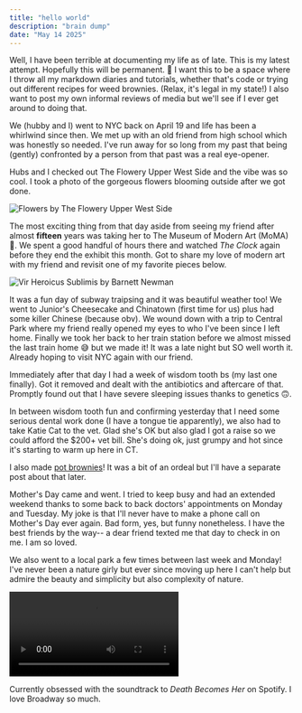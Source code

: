 ```yaml
---
title: "hello world"
description: "brain dump"
date: "May 14 2025"
---
```

Well, I have been terrible at documenting my life as of late. This is my latest attempt. Hopefully this will be permanent. 🙂 I want this to be a space where I throw all my markdown diaries and tutorials, whether that's code or trying out different recipes for weed brownies. (Relax, it's legal in my state!) I also want to post my own informal reviews of media but we'll see if I ever get around to doing that.

We (hubby and I) went to NYC back on April 19 and life has been a whirlwind since then. We met up with an old friend from high school which was honestly so needed. I've run away for so long from my past that being (gently) confronted by a person from that past was a real eye-opener. 

Hubs and I checked out The Flowery Upper West Side and the vibe was so cool. I took a photo of the gorgeous flowers blooming outside after we got done.

![Flowers by The Flowery Upper West Side](/static/2025/05/hello-world/flowers.jpeg)

The most exciting thing from that day aside from seeing my friend after almost **fifteen** years was taking her to The Museum of Modern Art (MoMA) 💖. We spent a good handful of hours there and watched _The Clock_ again before they end the exhibit this month. Got to share my love of modern art with my friend and revisit one of my favorite pieces below.

![Vir Heroicus Sublimis by Barnett Newman](/static/2025/05/hello-world/vir_heroicus_sublimis-Barnett_Newman.jpeg)

It was a fun day of subway traipsing and it was beautiful weather too! We went to Junior's Cheesecake and Chinatown (first time for us) plus had some killer Chinese (because obv). We wound down with a trip to Central Park where my friend really opened my eyes to who I've been since I left home. Finally we took her back to her train station before we almost missed the last train home 😅 but we made it! It was a late night but SO well worth it. Already hoping to visit NYC again with our friend.

Immediately after that day I had a week of wisdom tooth bs (my last one finally). Got it removed and dealt with the antibiotics and aftercare of that. Promptly found out that I have severe sleeping issues thanks to genetics 🙃.

In between wisdom tooth fun and confirming yesterday that I need some serious dental work done (I have a tongue tie apparently), we also had to take Katie Cat to the vet. Glad she's OK but also glad I got a raise so we could afford the $200+ vet bill. She's doing ok, just grumpy and hot since it's starting to warm up here in CT.

I also made [pot brownies](/posts/2025/05/pot-brownies)! It was a bit of an ordeal but I'll have a separate post about that later.

Mother's Day came and went. I tried to keep busy and had an extended weekend thanks to some back to back doctors' appointments on Monday and Tuesday. My joke is that I'll never have to make a phone call on Mother's Day ever again. Bad form, yes, but funny nonetheless. I have the best friends by the way-- a dear friend texted me that day to check in on me. I am so loved.

We also went to a local park a few times between last week and Monday! I've never been a nature girly but ever since moving up here I can't help but admire the beauty and simplicity but also complexity of nature.

<video controls>
  <source src="/static/2025/05/hello-world/harwinton_park.mov">
</video>

Currently obsessed with the soundtrack to _Death Becomes Her_ on Spotify. I love Broadway so much.